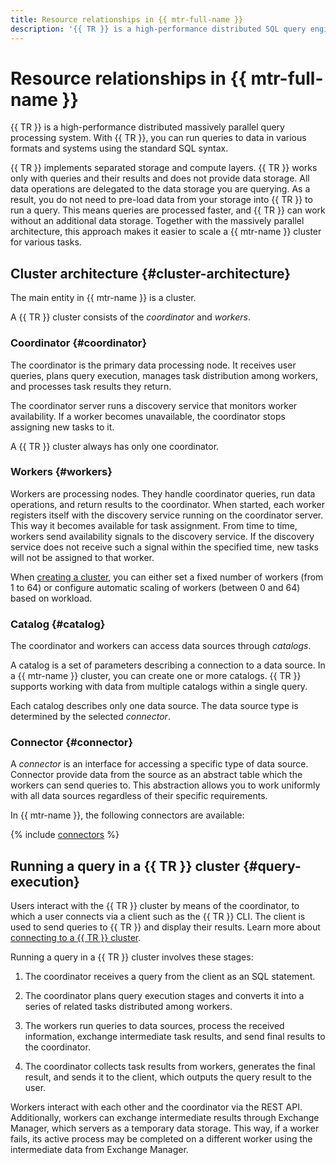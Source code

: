 ```yaml
---
title: Resource relationships in {{ mtr-full-name }}
description: '{{ TR }} is a high-performance distributed SQL query engine. {{ mtr-name }} enables users to run SQL queries on data in various formats and storage systems. The main entity in {{ mtr-name }} is a cluster.'
---
```


# Resource relationships in {{ mtr-full-name }}

{{ TR }} is a high-performance distributed massively parallel query processing system. With {{ TR }}, you can run queries to data in various formats and systems using the standard SQL syntax.

{{ TR }} implements separated storage and compute layers. {{ TR }} works only with queries and their results and does not provide data storage. All data operations are delegated to the data storage you are querying. As a result, you do not need to pre-load data from your storage into {{ TR }} to run a query. This means queries are processed faster, and {{ TR }} can work without an additional data storage. Together with the massively parallel architecture, this approach makes it easier to scale a {{ mtr-name }} cluster for various tasks.

## Cluster architecture {#cluster-architecture}

The main entity in {{ mtr-name }} is a cluster.

A {{ TR }} cluster consists of the _coordinator_ and _workers_.

### Coordinator {#coordinator}

The coordinator is the primary data processing node. It receives user queries, plans query execution, manages task distribution among workers, and processes task results they return.

The coordinator server runs a discovery service that monitors worker availability. If a worker becomes unavailable, the coordinator stops assigning new tasks to it.

A {{ TR }} cluster always has only one coordinator.

### Workers {#workers}

Workers are processing nodes. They handle coordinator queries, run data operations, and return results to the coordinator. When started, each worker registers itself with the discovery service running on the coordinator server. This way it becomes available for task assignment. From time to time, workers send availability signals to the discovery service. If the discovery service does not receive such a signal within the specified time, new tasks will not be assigned to that worker.

When [creating a cluster](../operations/cluster-create.md), you can either set a fixed number of workers (from 1 to 64) or configure automatic scaling of workers (between 0 and 64) based on workload.

### Catalog {#catalog}

The coordinator and workers can access data sources through _catalogs_.

A catalog is a set of parameters describing a connection to a data source. In a {{ mtr-name }} cluster, you can create one or more catalogs. {{ TR }} supports working with data from multiple catalogs within a single query.

Each catalog describes only one data source. The data source type is determined by the selected _connector_.

### Connector {#connector}

A _connector_ is an interface for accessing a specific type of data source. Connector provide data from the source as an abstract table which the workers can send queries to. This abstraction allows you to work uniformly with all data sources regardless of their specific requirements.

In {{ mtr-name }}, the following connectors are available:

{% include [connectors](../../_includes/managed-trino/connector-list.md) %}

## Running a query in a {{ TR }} cluster {#query-execution}

Users interact with the {{ TR }} cluster by means of the coordinator, to which a user connects via a client such as the {{ TR }} CLI. The client is used to send queries to {{ TR }} and display their results. Learn more about [connecting to a {{ TR }} cluster](../operations/connect.md).

Running a query in a {{ TR }} cluster involves these stages:

1. The coordinator receives a query from the client as an SQL statement.

1. The coordinator plans query execution stages and converts it into a series of related tasks distributed among workers. 

1. The workers run queries to data sources, process the received information, exchange intermediate task results, and send final results to the coordinator. 

1. The coordinator collects task results from workers, generates the final result, and sends it to the client, which outputs the query result to the user.

Workers interact with each other and the coordinator via the REST API. Additionally, workers can exchange intermediate results through Exchange Manager, which servers as a temporary data storage. This way, if a worker fails, its active process may be completed on a different worker using the intermediate data from Exchange Manager.
